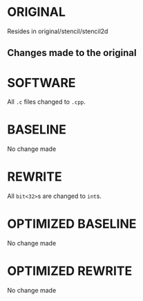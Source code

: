 # ORIGINAL
Resides in original/stencil/stencil2d

## Changes made to the original

# SOFTWARE
All `.c` files changed to `.cpp`.

# BASELINE
No change made

# REWRITE
All `bit<32>`s are changed to `int`s.

# OPTIMIZED BASELINE
No change made

# OPTIMIZED REWRITE
No change made
